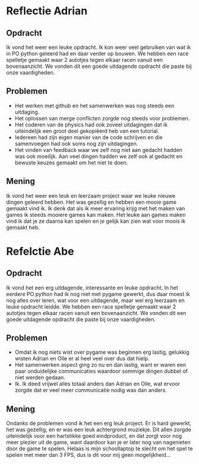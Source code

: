 # Reflectie Adrian
## Opdracht
Ik vond het weer een leuke opdracht. Ik kon weer veel gebruiken van wat ik in PO python geleerd had en daar verder op bouwen. 
We hebben een race spelletje gemaakt waar 2 autotjes tegen elkaar racen vanuit een bovenaanzicht. 
We vonden dit een goede uitdagende opdracht die paste bij onze vaardigheden. 

## Problemen
- Het werken met github en het samenwerken was nog steeds een uitdaging. 
- Het oplossen van merge conflicten zorgde nog steeds voor problemen. 
- Het coderen van de physics had ook zoveel uitdagingen dat ik uiteindelijk een groot deel gekopiëerd heb van een tutorial. 
- Iedereen had zijn eigen manier van de code schrijven en die samenvoegen had ook soms nog zijn uitdagingen. 
- Het vinden van feedback waar we zelf nog niet aan gedacht hadden was ook moeilijk. Aan veel dingen hadden we zelf ook al gedacht en bewuste keuzes gemaakt om het niet te doen. 

## Mening
Ik vond het weer een leuk en leerzaam project waar we leuke nieuwe dingen geleerd hebben. 
Het was gezellig en hebben een mooie game gemaakt vind ik. 
Ik denk dat als ik meer ervaring krijg met het maken van games ik steeds mooiere games kan maken. 
Het leuke aan games maken vind ik dat je ze daarna kan spelen en je gelijk kan zien wat voor moois ik gemaakt heb. 


# Refelctie Abe
## Opdracht
Ik vond het een erg uitdagende, interessante en leuke opdracht. In het eerdere PO python had ik nog niet met pygame gewerkt,
dus daar moest ik nog alles over leren, wat voor een uitdagende, maar wel erg leerzaam en leuke opdracht leidde. 
We hebben een race spelletje gemaakt waar 2 autotjes tegen elkaar racen vanuit een bovenaanzicht. 
We vonden dit een goede uitdagende opdracht die paste bij onze vaardigheden. 

## Problemen
- Omdat ik nog niets wist over pygame was beginnen erg lastig, gelukkig wisten Adrian en Olle er al heel veel over dus dat hielp.
- Het samenwerken aspect ging zo nu en dan lastig, want er waren een paar onduidelijke communicaties waardoor sommige dingen dubbel of niet werden gedaan.
- Ik. Ik deed vrijwel alles totaal anders dan Adrian en Olle, wat ervoor zorgde dat er veel meer communicatie nodig was dan anders.

## Mening
Ondanks de problemen vond ik het een erg leuk project. Er is hard gewerkt, het was gezellig, en er was een leuk achtergrond muziekje.
Dit allen zorgde uiteindelijk voor een hartstikke goed eindproduct, en dat zorgt voor nog meer plezier uit de game, want daardoor
kan je er later nog van nagenieten door de game te spelen. Helaas is mijn schoollaptop te slecht om het spel te spelen met meer dan
3 FPS, dus is dit voor mij geen mogelijkheid... 

